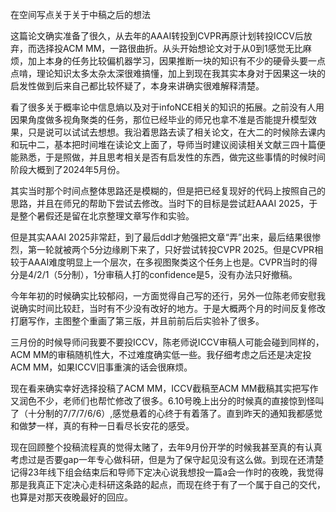 在空间写点关于关于中稿之后的想法

这篇论文确实准备了很久，从去年的AAAI转投到CVPR再原计划转投ICCV后放弃，而选择投ACM MM，一路很曲折。从头开始想论文对于从0到1感觉无比麻烦，加上本身的任务比较偏机器学习，因果推断一块的知识有不少的硬骨头要一点点啃，理论知识太多太杂太深很难搞懂，加上到现在我其实本身对于因果这一块的启发性做到后来自己都比较怀疑了，本身来讲确实很难解释清楚。

看了很多关于概率论中信息熵以及对于infoNCE相关的知识的拓展。之前没有人用因果角度做多视角聚类的任务，那位已经毕业的师兄也拿不准是否能提升模型效果，只是说可以试试去想想。我沿着思路去读了相关论文，在大二的时候除去课内和玩中二，基本把时间堆在读论文上面了，导师当时建议阅读相关文献三四十篇便能熟悉，于是照做，并且思考相关是否有启发性的东西，做完这些事情的时候时间阶段大概到了2024年5月份。

其实当时那个时间点整体思路还是模糊的，但是把已经复现好的代码上按照自己的思路，并且在师兄的帮助下尝试去修改。当时下的目标是尝试赶AAAI 2025，于是整个暑假还是留在北京整理文章写作和实验。

但是其实AAAI 2025非常赶，到了最后ddl才勉强把文章“弄”出来，最后结果很惨烈，第一轮就被两个5分边缘刷下来了，只好尝试转投CVPR 2025。但是CVPR相较于AAAI难度明显上一个层次，在多视图聚类这个任务上也是。CVPR当时的得分是4/2/1（5分制），1分审稿人打的confidence是5，没有办法只好撤稿。

今年年初的时候确实比较郁闷，一方面觉得自己写的还行，另外一位陈老师安慰我说确实时间比较赶，当时有不少没有改好的地方。于是大概两个月的时间反复修改打磨写作，主图整个重画了第三版，并且前前后后实验补了很多。

三月份的时候导师问我要不要投ICCV，陈老师说ICCV审稿人可能会碰到同样的，ACM MM的审稿随机性大，不过难度确实低一些。我仔细考虑之后还是决定投ACM MM，如果ICCV旧事重演的话会很麻烦。

现在看来确实幸好选择投稿了ACM MM，ICCV截稿至ACM MM截稿其实把写作又润色不少，老师们也帮忙修改了很多。6.10号晚上出分的时候真的直接惊到怪叫了（十分制的7/7/7/6/6）,感觉悬着的心终于有着落了。直到昨天的通知我都感觉和做梦一样，真的有种一日看尽长安花的感受。

现在回顾整个投稿流程真的觉得太赌了，去年9月份开学的时候我甚至真的有认真考虑过是否要gap一年专心做科研，但是为了保守起见没有这么做。到现在还清楚记得23年线下组会结束后和导师下定决心说我想投一篇a会一作时的夜晚，我觉得那是我真正下定决心走科研这条路的起点，而现在终于有了一个属于自己的交代，也算是对那天夜晚最好的回应。